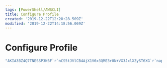 ```yaml
---
tags: [PowerShell/AWSCLI]
title: Configure Profile
created: '2019-12-22T12:28:28.509Z'
modified: '2019-12-22T14:18:56.069Z'
---
```


# Configure Profile

```C#
"AKIA3BZ4Q7TNESSP3K6F`r`nCS5tJVlCB4AjX1V6x3QME3r0N+VX3JxlXZyST6XG`r`nap-southeast-2`r`ntable"| aws configure --profile Root
```


